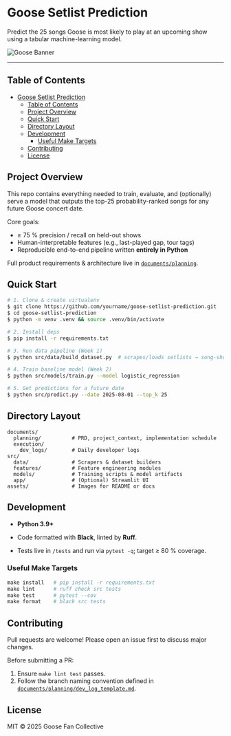 # Goose Setlist Prediction

Predict the 25 songs Goose is most likely to play at an upcoming show using a tabular
machine-learning model.

![Goose Banner](assets/goose_banner.png)

---

## Table of Contents

- [Goose Setlist Prediction](#goose-setlist-prediction)
  - [Table of Contents](#table-of-contents)
  - [Project Overview](#project-overview)
  - [Quick Start](#quick-start)
  - [Directory Layout](#directory-layout)
  - [Development](#development)
    - [Useful Make Targets](#useful-make-targets)
  - [Contributing](#contributing)
  - [License](#license)

## Project Overview

This repo contains everything needed to train, evaluate, and (optionally) serve a model that
outputs the top-25 probability-ranked songs for any future Goose concert date.

Core goals:

- ≥ 75 % precision / recall on held-out shows
- Human-interpretable features (e.g., last-played gap, tour tags)
- Reproducible end-to-end pipeline written **entirely in Python**

Full product requirements & architecture live in [`documents/planning`](documents/planning/).

## Quick Start

```bash
# 1. Clone & create virtualenv
$ git clone https://github.com/yourname/goose-setlist-prediction.git
$ cd goose-setlist-prediction
$ python -m venv .venv && source .venv/bin/activate

# 2. Install deps
$ pip install -r requirements.txt

# 3. Run data pipeline (Week 1)
$ python src/data/build_dataset.py  # scrapes/loads setlists → song-show matrix

# 4. Train baseline model (Week 2)
$ python src/models/train.py --model logistic_regression

# 5. Get predictions for a future date
$ python src/predict.py --date 2025-08-01 --top_k 25
```

## Directory Layout

```
documents/
  planning/          # PRD, project_context, implementation schedule
  execution/
    dev_logs/        # Daily developer logs
src/
  data/              # Scrapers & dataset builders
  features/          # Feature engineering modules
  models/            # Training scripts & model artifacts
  app/               # (Optional) Streamlit UI
assets/              # Images for README or docs
```

## Development

- **Python 3.9+**

- Code formatted with **Black**, linted by **Ruff**.
- Tests live in `/tests` and run via `pytest -q`; target ≥ 80 % coverage.

### Useful Make Targets

```makefile
make install   # pip install -r requirements.txt
make lint      # ruff check src tests
make test      # pytest --cov
make format    # black src tests
```

## Contributing

Pull requests are welcome! Please open an issue first to discuss major changes.

Before submitting a PR:

1. Ensure `make lint test` passes.
2. Follow the branch naming convention defined in
   [`documents/planning/dev_log_template.md`](documents/planning/dev_log_template.md).

## License

MIT © 2025 Goose Fan Collective
